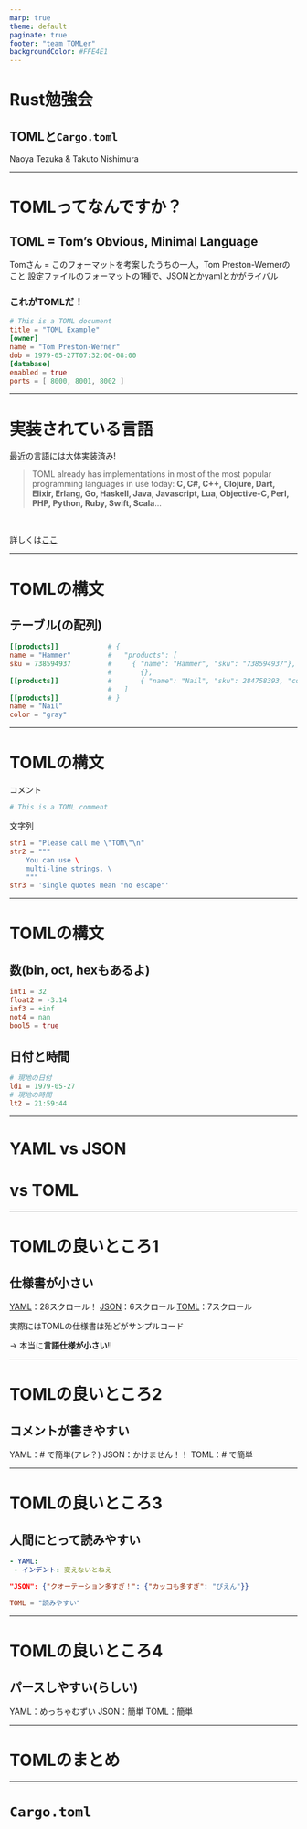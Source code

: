```yaml
---
marp: true
theme: default
paginate: true
footer: "team TOMLer"
backgroundColor: #FFE4E1 
---
```


# Rust勉強会
## TOMLと`Cargo.toml`

Naoya Tezuka & Takuto Nishimura

---

# TOMLってなんですか？
## TOML = Tom’s Obvious, Minimal Language
Tomさん = このフォーマットを考案したうちの一人，Tom Preston-Wernerのこと
設定ファイルのフォーマットの1種で、JSONとかyamlとかがライバル

###  これがTOMLだ！
```toml
# This is a TOML document
title = "TOML Example"
[owner]
name = "Tom Preston-Werner"
dob = 1979-05-27T07:32:00-08:00
[database]
enabled = true
ports = [ 8000, 8001, 8002 ]
```

---

# 実装されている言語
最近の言語には大体実装済み!
> TOML already has implementations in most of the most popular programming languages in use today: **C, C#, C++, Clojure, Dart, Elixir, Erlang, Go, Haskell, Java, Javascript, Lua, Objective-C, Perl, PHP, Python, Ruby, Swift, Scala**... 

<br>

詳しくは[ここ](https://github.com/toml-lang/toml/wiki)


---
# TOMLの構文
## テーブル(の配列)
```toml
[[products]]            # {
name = "Hammer"         #   "products": [
sku = 738594937         #     { "name": "Hammer", "sku": "738594937"},    
                        #       {},
[[products]]            #       { "name": "Nail", "sku": 284758393, "color": "gray" },
                        #   ]
[[products]]            # }
name = "Nail"
color = "gray"
```
---

# TOMLの構文
コメント
```toml
# This is a TOML comment 
```
文字列
```toml
str1 = "Please call me \"TOM\"\n" 
str2 = """
    You can use \   
    multi-line strings. \
    """
str3 = 'single quotes mean "no escape"'
```
---

# TOMLの構文
## 数(bin, oct, hexもあるよ)
```toml
int1 = 32
float2 = -3.14
inf3 = +inf
not4 = nan
bool5 = true
```
## 日付と時間
```toml
# 現地の日付
ld1 = 1979-05-27
# 現地の時間
lt2 = 21:59:44
```

---

# YAML vs JSON 
# vs TOML 



---

# TOMLの良いところ1
## 仕様書が小さい
[YAML](https://yaml.org/spec/1.2/spec.html)：28スクロール！
[JSON](https://datatracker.ietf.org/doc/html/rfc8259)：6スクロール
[TOML](https://toml.io/en/v1.0.0#objectives)：7スクロール

実際にはTOMLの仕様書は殆どがサンプルコード

→ 本当に**言語仕様が小さい**!!

---

# TOMLの良いところ2
## コメントが書きやすい

YAML：# で簡単(アレ？)
JSON：かけません！！
TOML：# で簡単

---

# TOMLの良いところ3

## 人間にとって読みやすい
```yaml
- YAML: 
 - インデント: 変えないとねえ
```
```json
"JSON": {"クオーテーション多すぎ！": {"カッコも多すぎ": "ぴえん"}}
```
```toml
TOML = "読みやすい"
```

---

# TOMLの良いところ4
## パースしやすい(らしい)

YAML：めっちゃむずい
JSON：簡単
TOML：簡単

---
# TOMLのまとめ


---

# `Cargo.toml`